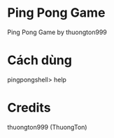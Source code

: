 # Ping Pong Game
Ping Pong Game by thuongton999
# Cách dùng
pingpongshell> help
# Credits
thuongton999 (ThuongTon)
